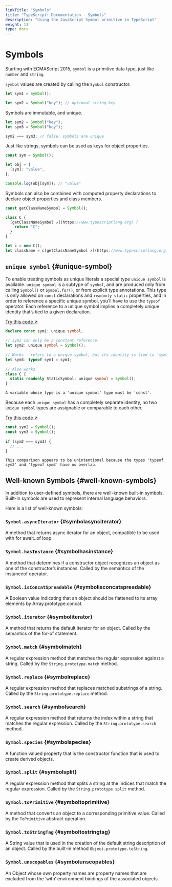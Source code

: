 ```yaml
---
linkTitle: "Symbols"
title: "TypeScript: Documentation - Symbols"
description: "Using the JavaScript Symbol primitive in TypeScript"
weight: 11
type: docs
---
```


# Symbols

Starting with ECMAScript 2015, `symbol` is a primitive data type, just like `number` and `string`.

`symbol` values are created by calling the `Symbol` constructor.

```ts
let sym1 = Symbol();

let sym2 = Symbol("key"); // optional string key
```

Symbols are immutable, and unique.

```ts
let sym2 = Symbol("key");
let sym3 = Symbol("key");

sym2 === sym3; // false, symbols are unique
```

Just like strings, symbols can be used as keys for object properties.

```ts
const sym = Symbol();

let obj = {
  [sym]: "value",
};

console.log(obj[sym]); // "value"
```

Symbols can also be combined with computed property declarations to declare object properties and class members.

```ts
const getClassNameSymbol = Symbol();

class C {
  [getClassNameSymbol ↗](https://www.typescriptlang.org) {
    return "C";
  }
}

let c = new C();
let className = c[getClassNameSymbol ↗](https://www.typescriptlang.org); // "C"
```

## `unique symbol` {#unique-symbol}

To enable treating symbols as unique literals a special type `unique symbol` is available. `unique symbol` is a subtype of `symbol`, and are produced only from calling `Symbol()` or `Symbol.for()`, or from explicit type annotations. This type is only allowed on `const` declarations and `readonly static` properties, and in order to reference a specific unique symbol, you’ll have to use the `typeof` operator. Each reference to a unique symbol implies a completely unique identity that’s tied to a given declaration.

[Try this code ↗](https://www.typescriptlang.org/play/#code/PTAEAEFMCdoe2gZwFygIwGYMCYBQATSAYwBsBDaSUIuAO0QBdREBPAWzVQFdaBLARy5VWbAEZwSAbly4QzdtmplaoOiRahRVMtTqNlTSgDMYkWkUgA6XCUhMR2bn0HD24kqAC8oAMpuJABQAlNKyYADqCADWiKAAtKDGMLEMcKA6PAJC8mISADSaXEy8DLG8hLQMJRq8KbyQ+KCpoADkImgt1rb27BioDCwADpBwRjloXuOhcgCCJIhpAO7RiNakZIixAMKgAN64oMwMZFVEiZBk+GoaPsenfrkkTlmuj5MP7sHSAL5AA)

```ts
declare const sym1: unique symbol;
 
// sym2 can only be a constant reference.
let sym2: unique symbol = Symbol();
 
// Works - refers to a unique symbol, but its identity is tied to 'sym1'.
let sym3: typeof sym1 = sym1;
 
// Also works.
class C {
  static readonly StaticSymbol: unique symbol = Symbol();
}
```

```text {filename="Generated error"}
A variable whose type is a 'unique symbol' type must be 'const'.
```

Because each `unique symbol` has a completely separate identity, no two `unique symbol` types are assignable or comparable to each other.

[Try this code ↗](https://www.typescriptlang.org/play/#code/PTAEAEFMCdoe2gZwFygEwGYBsB2AUAMZwB2iALqIgJ4C2aoAvKAMq0BGcANgBQCUA3IRLlKtDIxbsufQXgCWAM1DdqdRgyaqMvUAG88oUCFAA6M3gC+QA)

```ts
const sym2 = Symbol();
const sym3 = Symbol();
 
if (sym2 === sym3) {
  // ...
}
```

```text {filename="Generated error"}
This comparison appears to be unintentional because the types 'typeof sym2' and 'typeof sym3' have no overlap.
```

## Well-known Symbols {#well-known-symbols}

In addition to user-defined symbols, there are well-known built-in symbols.
Built-in symbols are used to represent internal language behaviors.

Here is a list of well-known symbols:

### `Symbol.asyncIterator` {#symbolasynciterator}

A method that returns async iterator for an object, compatible to be used with for await..of loop.

### `Symbol.hasInstance` {#symbolhasinstance}

A method that determines if a constructor object recognizes an object as one of the constructor’s instances. Called by the semantics of the instanceof operator.

### `Symbol.isConcatSpreadable` {#symbolisconcatspreadable}

A Boolean value indicating that an object should be flattened to its array elements by Array.prototype.concat.

### `Symbol.iterator` {#symboliterator}

A method that returns the default iterator for an object. Called by the semantics of the for-of statement.

### `Symbol.match` {#symbolmatch}

A regular expression method that matches the regular expression against a string. Called by the `String.prototype.match` method.

### `Symbol.replace` {#symbolreplace}

A regular expression method that replaces matched substrings of a string. Called by the `String.prototype.replace` method.

### `Symbol.search` {#symbolsearch}

A regular expression method that returns the index within a string that matches the regular expression. Called by the `String.prototype.search` method.

### `Symbol.species` {#symbolspecies}

A function valued property that is the constructor function that is used to create derived objects.

### `Symbol.split` {#symbolsplit}

A regular expression method that splits a string at the indices that match the regular expression.
Called by the `String.prototype.split` method.

### `Symbol.toPrimitive` {#symboltoprimitive}

A method that converts an object to a corresponding primitive value.
Called by the `ToPrimitive` abstract operation.

### `Symbol.toStringTag` {#symboltostringtag}

A String value that is used in the creation of the default string description of an object.
Called by the built-in method `Object.prototype.toString`.

### `Symbol.unscopables` {#symbolunscopables}

An Object whose own property names are property names that are excluded from the ‘with’ environment bindings of the associated objects.
